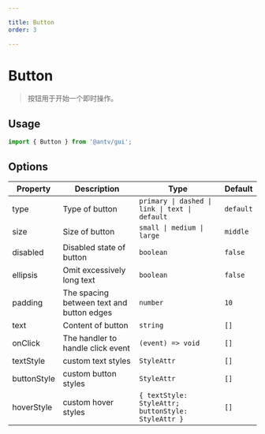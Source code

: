 ```yaml
---

title: Button
order: 3

---
```


# Button

> 按钮用于开始一个即时操作。

## Usage

```ts
import { Button } from '@antv/gui';
```

## Options

| **Property** | **Description**                           | **Type**                                                                  | **Default** |
| ------------ | ----------------------------------------- | ------------------------------------------------------------------------- | ----------- |
| type         | Type of button                            | <code>primary &#124; dashed &#124; link &#124; text &#124; default</code> | `default`   |
| size         | Size of button                            | <code>small &#124; medium &#124; large</code>                             | `middle`    |
| disabled     | Disabled state of button                  | <code>boolean<code>                                                       | `false`     |
| ellipsis     | Omit excessively long text                | <code>boolean<code>                                                       | `false`     |
| padding      | The spacing between text and button edges | <code>number<code>                                                        | `10`        |
| text         | Content of button                         | <code>string<code>                                                        | `[]`        |
| onClick      | The handler to handle click event         | <code>(event) => void<code>                                               | `[]`        |
| textStyle    | custom text styles                        | <code>StyleAttr<code>                                                     | `[]`        |
| buttonStyle  | custom button styles                      | <code>StyleAttr<code>                                                     | `[]`        |
| hoverStyle   | custom hover styles                       | <code>{ textStyle: StyleAttr; buttonStyle: StyleAttr }<code>              | `[]`        |
